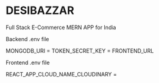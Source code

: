 
# DESIBAZZAR
Full Stack E-Commerce MERN APP for India

Backend .env file 

MONGODB_URI = 
TOKEN_SECRET_KEY = 
FRONTEND_URL

Frontend .env file

REACT_APP_CLOUD_NAME_CLOUDINARY = 


